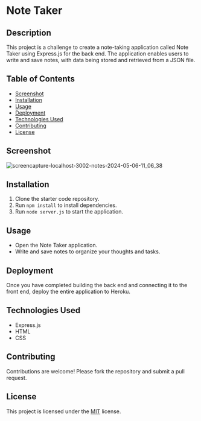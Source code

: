 # Note Taker

## Description
This project is a challenge to create a note-taking application called Note Taker using Express.js for the back end. The application enables users to write and save notes, with data being stored and retrieved from a JSON file.

## Table of Contents
- [Screenshot](#sceenshot)
- [Installation](#installation)
- [Usage](#usage)
- [Deployment](#deployment)
- [Technologies Used](#technologies-used)
- [Contributing](#contributing)
- [License](#license)

## Screenshot
![screencapture-localhost-3002-notes-2024-05-06-11_06_38](https://github.com/dumpsterRat92/solid-fishstick/assets/153157275/ee828b84-c521-41a2-81c5-846c47b40b73)

## Installation
1. Clone the starter code repository.
2. Run `npm install` to install dependencies.
3. Run `node server.js` to start the application.

## Usage
- Open the Note Taker application.
- Write and save notes to organize your thoughts and tasks.

## Deployment
Once you have completed building the back end and connecting it to the front end, deploy the entire application to Heroku.

## Technologies Used
- Express.js
- HTML
- CSS

## Contributing
Contributions are welcome! Please fork the repository and submit a pull request.

## License
This project is licensed under the [MIT](https://opensource.org/licenses/MIT) license.
